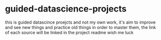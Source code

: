 # guided-datascience-projects
this is guided datascince proejcts and not my own work, it's aim to improve and see new things and practice old things in order to master them, the link of each source will be linked in the project readme wish me luck
